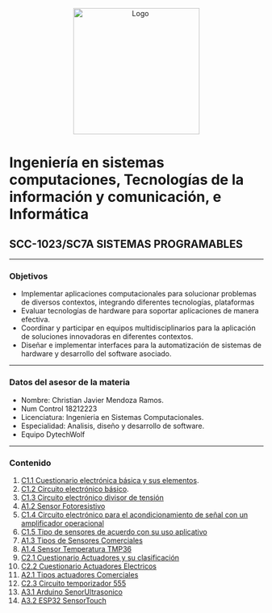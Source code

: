 <p align="center">
    <img alt="Logo" src="https://www.tijuana.tecnm.mx/wp-content/themes/tecnm/images/logo_TECT.png" width=250 height=250>
</p>

# Ingeniería en sistemas computaciones, Tecnologías de la información y comunicación, e Informática

## SCC-1023/SC7A SISTEMAS PROGRAMABLES

---

###  Objetivos

+ Implementar aplicaciones computacionales para solucionar problemas de diversos contextos, integrando diferentes tecnologías, plataformas
+ Evaluar tecnologías de hardware para soportar aplicaciones de manera efectiva.
+ Coordinar y participar en equipos multidisciplinarios para la aplicación de soluciones innovadoras en diferentes contextos. 
+ Diseñar e implementar interfaces para la automatización de sistemas de hardware y desarrollo del software asociado. 


---

###  Datos del asesor de la materia

* Nombre: Christian Javier Mendoza Ramos.
* Num Control 18212223
* Licenciatura: Ingenieria en Sistemas Computacionales.
* Especialidad: Analisis, diseño y desarrollo de software.
* Equipo DytechWolf
---

###  Contenido

1.  [C1.1 Cuestionario electrónica básica y sus elementos](doc/C1.1_ElectronicaBasica_y_elementos_ChristianJavierMendozaRamos.md).
2.  [C1.2 Circuito electrónico básico](doc/C1.2_ElectronicaBasica_circuitos_Christian_Javier.md).
3.  [C1.3 Circuito electrónico divisor de tensión](doc/C1.3_Circuito_electrónico_divisor_de_tensión_Christian_Mendoza.md)
4.  [A1.2 Sensor Fotoresistivo](doc/A1.2_ChristianMendoza_DytechWolf.md)
5.  [C1.4 Circuito electrónico para el acondicionamiento de señal con un amplificador operacional](doc/C1.4_Acondicionador_de_senal_AmOP_ChristianMendoza.md)
6.  [C1.5 Tipo de sensores de acuerdo con su uso aplicativo](doc/C1.5_Tipos_de_sensores_ChristianMendoza.md)
7.  [A1.3 Tipos de Sensores Comerciales](doc/A1.3_ChristianMendoza_DytechWolf.md)
8.  [A1.4 Sensor Temperatura TMP36](doc/A1.4_ChristianMendoza_DytechWolf.md)
9.  [C2.1 Cuestionario Actuadores y su clasificación](doc/C2.1_ActuadoresNeumaticosHidraulicos_ChristianMendoza.md)
10. [C2.2 Cuestionario Actuadores Electricos](doc/C2.2_ActuadoersElectricos_ChristianMendoza.md)
11. [A2.1 Tipos actuadores Comerciales](doc/A2.1_ChristianMendoza_DytechWolf.md)
12. [C2.3 Circuito temporizador 555](doc/C2.3_CircuitoTemporizador555.md)
13. [A3.1 Arduino SenorUltrasonico](doc/A3.1_ChristianMendoza_DytechWolf.md)
14. [A3.2 ESP32 SensorTouch](doc/A3.2_ChristianMendoza_DytechWolf.md)
